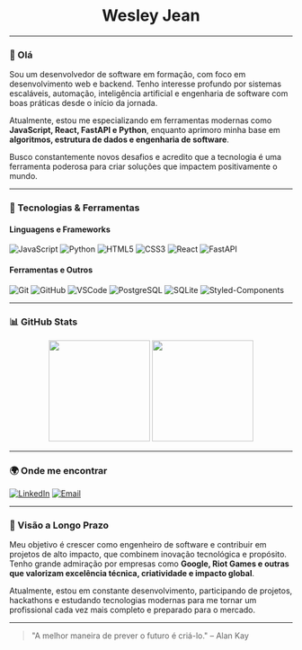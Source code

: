 <h1 align="center">Wesley Jean</h1>


---

### 👋 Olá 

Sou um desenvolvedor de software em formação, com foco em desenvolvimento web e backend. Tenho interesse profundo por sistemas escaláveis, automação, inteligência artificial e engenharia de software com boas práticas desde o início da jornada.

Atualmente, estou me especializando em ferramentas modernas como **JavaScript, React, FastAPI e Python**, enquanto aprimoro minha base em **algoritmos, estrutura de dados e engenharia de software**.

Busco constantemente novos desafios e acredito que a tecnologia é uma ferramenta poderosa para criar soluções que impactem positivamente o mundo.

---

### 🔧 Tecnologias & Ferramentas

#### Linguagens e Frameworks
![JavaScript](https://img.shields.io/badge/-JavaScript-F7DF1E?style=flat-square&logo=javascript&logoColor=black)
![Python](https://img.shields.io/badge/-Python-3776AB?style=flat-square&logo=python&logoColor=white)
![HTML5](https://img.shields.io/badge/-HTML5-E34F26?style=flat-square&logo=html5&logoColor=white)
![CSS3](https://img.shields.io/badge/-CSS3-1572B6?style=flat-square&logo=css3)
![React](https://img.shields.io/badge/-React-61DAFB?style=flat-square&logo=react)
![FastAPI](https://img.shields.io/badge/-FastAPI-009688?style=flat-square&logo=fastapi&logoColor=white)

#### Ferramentas e Outros
![Git](https://img.shields.io/badge/-Git-F05032?style=flat-square&logo=git&logoColor=white)
![GitHub](https://img.shields.io/badge/-GitHub-181717?style=flat-square&logo=github)
![VSCode](https://img.shields.io/badge/-VSCode-007ACC?style=flat-square&logo=visual-studio-code)
![PostgreSQL](https://img.shields.io/badge/-PostgreSQL-336791?style=flat-square&logo=postgresql&logoColor=white)
![SQLite](https://img.shields.io/badge/-SQLite-003B57?style=flat-square&logo=sqlite&logoColor=white)
![Styled-Components](https://img.shields.io/badge/-Styled--Components-db7093?style=flat-square&logo=styled-components)

---

### 📊 GitHub Stats

<p align="center">
  <img height="180em" src="https://github-readme-stats.vercel.app/api?username=WesleyJeean&show_icons=true&theme=github_dark&include_all_commits=true&count_private=true"/>
  <img height="180em" src="https://github-readme-stats.vercel.app/api/top-langs/?username=WesleyJeean&layout=compact&langs_count=7&theme=github_dark"/>
</p>

---

### 🌍 Onde me encontrar

[![LinkedIn](https://img.shields.io/badge/-LinkedIn-0A66C2?style=flat-square&logo=linkedin&logoColor=white)](https://linkedin.com/in/wesley-jean-b9586321a)
[![Email](https://img.shields.io/badge/-Email-D14836?style=flat-square&logo=gmail&logoColor=white)](mailto:seuemail@gmail.com)

---

### 🧠 Visão a Longo Prazo

Meu objetivo é crescer como engenheiro de software e contribuir em projetos de alto impacto, que combinem inovação tecnológica e propósito. Tenho grande admiração por empresas como **Google, Riot Games e outras que valorizam excelência técnica, criatividade e impacto global**.

Atualmente, estou em constante desenvolvimento, participando de projetos, hackathons e estudando tecnologias modernas para me tornar um profissional cada vez mais completo e preparado para o mercado.

---

> "A melhor maneira de prever o futuro é criá-lo." – Alan Kay

